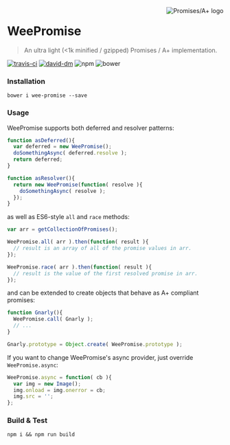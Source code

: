 <a href="http://promises-aplus.github.com/promises-spec">
    <img src="http://promises-aplus.github.com/promises-spec/assets/logo-small.png" align="right" alt="Promises/A+ logo" />
</a>

WeePromise
===========
> An ultra light (<1k minified / gzipped) Promises / A+ implementation.

[![travis-ci](https://travis-ci.org/elnarddogg/wee-promise.svg)](https://travis-ci.org/elnarddogg/wee-promise)
[![david-dm](https://david-dm.org/elnarddogg/wee-promise.svg)](https://david-dm.org/elnarddogg/wee-promise)
![npm](https://img.shields.io/npm/v/npm.svg)
![bower](https://img.shields.io/bower/v/bootstrap.svg)

### Installation

    bower i wee-promise --save

### Usage
WeePromise supports both deferred and resolver patterns:

```javascript
function asDeferred(){
  var deferred = new WeePromise();
  doSomethingAsync( deferred.resolve );
  return deferred;
}

function asResolver(){
  return new WeePromise(function( resolve ){
    doSomethingAsync( resolve );
  });
}
```

as well as ES6-style `all` and `race` methods:

```javascript
var arr = getCollectionOfPromises();

WeePromise.all( arr ).then(function( result ){
  // result is an array of all of the promise values in arr.
});

WeePromise.race( arr ).then(function( result ){
  // result is the value of the first resolved promise in arr.
});
```

and can be extended to create objects that behave as A+ compliant promises:

```javascript
function Gnarly(){
  WeePromise.call( Gnarly );
  // ...
}

Gnarly.prototype = Object.create( WeePromise.prototype );
```

If you want to change WeePromise's async provider, just override `WeePromise.async`:

```javascript
WeePromise.async = function( cb ){
  var img = new Image();
  img.onload = img.onerror = cb;
  img.src = '';
};
```

### Build & Test

    npm i && npm run build
